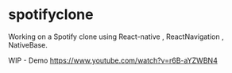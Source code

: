 # spotifyclone

Working on a Spotify clone using React-native , ReactNavigation , NativeBase.

WIP - Demo
https://www.youtube.com/watch?v=r6B-aYZWBN4
